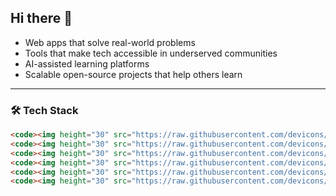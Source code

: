 ## Hi there 👋

<!--
<h1 align="center">Hi, I'm David Baiden Amissah 👋</h1>
<p align="center">Junior Web Developer | Software Engineering Student @ ALX | Passionate Problem Solver</p>

---

### 🚀 About Me

I'm currently learning **full-stack software engineering** at ALX, where I combine hands-on practice with problem-solving to build scalable and impactful solutions.

As a **kinesthetic learner**, I understand best when I can **build**, **test**, and **interact** with the code. That’s exactly why I chose this path — I love turning abstract ideas into working applications.

💡 **What inspires me?**  
The ability to create something from nothing. I believe technology is the tool that can change lives — and I want to be one of the people driving that change.

🌱 **Currently Learning:**  
- Front-end (HTML, CSS, JavaScript, React)  
- Back-end (Python, Flask, Node.js)  
- Git, GitHub, APIs, Databases  

🎯 **I’m looking to work on:**  
<!-- Replace below with what excites you -->
- Web apps that solve real-world problems  
- Tools that make tech accessible in underserved communities  
- AI-assisted learning platforms  
- Scalable open-source projects that help others learn

---

### 🛠️ Tech Stack
```html
<code><img height="30" src="https://raw.githubusercontent.com/devicons/devicon/master/icons/html5/html5-original.svg" alt="HTML5"/></code>
<code><img height="30" src="https://raw.githubusercontent.com/devicons/devicon/master/icons/css3/css3-original.svg" alt="CSS3"/></code>
<code><img height="30" src="https://raw.githubusercontent.com/devicons/devicon/master/icons/javascript/javascript-original.svg" alt="JavaScript"/></code>
<code><img height="30" src="https://raw.githubusercontent.com/devicons/devicon/master/icons/react/react-original.svg" alt="React"/></code>
<code><img height="30" src="https://raw.githubusercontent.com/devicons/devicon/master/icons/python/python-original.svg" alt="Python"/></code>
<code><img height="30" src="https://raw.githubusercontent.com/devicons/devicon/master/icons/git/git-original.svg" alt="Git"/></code>

